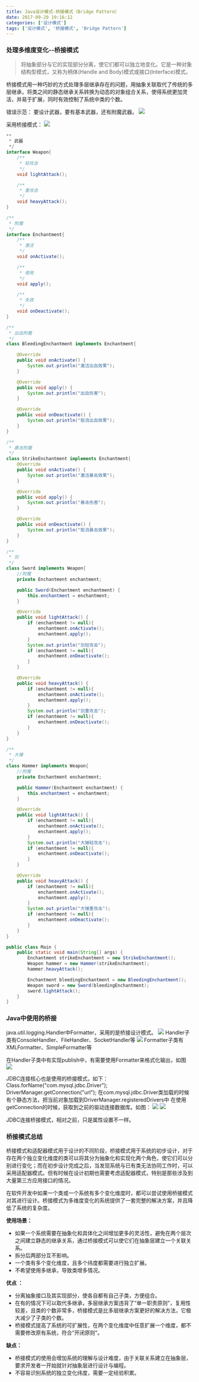 ```yaml
---
title: Java设计模式-桥接模式（Bridge Pattern）
date: 2017-09-20 19:16:12
categories: ['设计模式']
tags: ['设计模式', '桥接模式', 'Bridge Pattern']
---
```


### 处理多维度变化--桥接模式
> 将抽象部分与它的实现部分分离，使它们都可以独立地变化。它是一种对象结构型模式，又称为柄体(Handle and Body)模式或接口(Interface)模式。

桥接模式用一种巧妙的方式处理多层继承存在的问题，用抽象关联取代了传统的多层继承，将类之间的静态继承关系转换为动态的对象组合关系，使得系统更加灵活，并易于扩展，同时有效控制了系统中类的个数。

错误示范：
要设计武器，要有基本武器，还有附魔武器。
![](http://image.whhxz.smallstool.cn/20170920屏幕快照2017-09-20下午7.49.52.png)
<!-- more -->
采用桥接模式：
![](http://image.whhxz.smallstool.cn/20170920屏幕快照2017-09-20下午8.06.56.png)
```Java
**
 * 武器
 */
interface Weapon{
    /**
     * 轻攻击
     */
    void lightAttack();

    /**
     * 重攻击
     */
    void heavyAttack();
}

/**
 * 附魔
 */
interface Enchantment{
    /**
     * 激活
     */
    void onActivate();

    /**
     * 使用
     */
    void apply();

    /**
     * 失效
     */
    void onDeactivate();
}

/**
 * 出血附魔
 */
class BleedingEnchantment implements Enchantment{

    @Override
    public void onActivate() {
        System.out.println("激活出血效果");
    }

    @Override
    public void apply() {
        System.out.println("出血伤害");
    }

    @Override
    public void onDeactivate() {
        System.out.println("取消出血效果");
    }
}

/**
 * 暴击附魔
 */
class StrikeEnchantment implements Enchantment{
    @Override
    public void onActivate() {
        System.out.println("激活暴击效果");
    }

    @Override
    public void apply() {
        System.out.println("暴击伤害");
    }

    @Override
    public void onDeactivate() {
        System.out.println("取消暴击效果");
    }
}

/**
 * 剑
 */
class Sword implements Weapon{
    //附魔
    private Enchantment enchantment;

    public Sword(Enchantment enchantment) {
        this.enchantment = enchantment;
    }

    @Override
    public void lightAttack() {
        if (enchantment != null){
            enchantment.onActivate();
            enchantment.apply();
        }
        System.out.println("剑轻攻击");
        if (enchantment != null){
            enchantment.onDeactivate();
        }
    }

    @Override
    public void heavyAttack() {
        if (enchantment != null){
            enchantment.onActivate();
            enchantment.apply();
        }
        System.out.println("剑重攻击");
        if (enchantment != null){
            enchantment.onDeactivate();
        }
    }
}

/**
 * 大锤
 */
class Hammer implements Weapon{
    //附魔
    private Enchantment enchantment;

    public Hammer(Enchantment enchantment) {
        this.enchantment = enchantment;
    }

    @Override
    public void lightAttack() {
        if (enchantment != null){
            enchantment.onActivate();
            enchantment.apply();
        }
        System.out.println("大锤轻攻击");
        if (enchantment != null){
            enchantment.onDeactivate();
        }
    }

    @Override
    public void heavyAttack() {
        if (enchantment != null){
            enchantment.onActivate();
            enchantment.apply();
        }
        System.out.println("大锤重攻击");
        if (enchantment != null){
            enchantment.onDeactivate();
        }
    }
}

public class Main {
    public static void main(String[] args) {
        Enchantment strikeEnchantment = new StrikeEnchantment();
        Weapon hammer = new Hammer(strikeEnchantment);
        hammer.heavyAttack();

        Enchantment bleedingEnchantment = new BleedingEnchantment();
        Weapon sword = new Sword(bleedingEnchantment);
        sword.lightAttack();
    }
}
```
### Java中使用的桥接
java.util.logging.Handler中Formatter，采用的是桥接设计模式。
![](http://image.whhxz.smallstool.cn/20170920屏幕快照2017-09-20下午8.49.05.png)
Handler子类有ConsoleHandler、FileHandler、SocketHandler等
![](http://image.whhxz.smallstool.cn/20170920屏幕快照2017-09-20下午8.52.39.png)
Formatter子类有XMLFormatter、SimpleFormatter等


在Handler子类中有实现publish中，有需要使用Formatter来格式化输出，如图
![](http://image.whhxz.smallstool.cn/20170920屏幕快照2017-09-20下午8.55.23.png)

JDBC连接核心也是使用的桥接模式，如下：
Class.forName("com.mysql.jdbc.Driver");
DriverManager.getConnection("url");
在com.mysql.jdbc.Driver类加载的时候有个静态方法，把当前对象加载到DriverManager.registeredDrivers中
在使用getConnection的时候，获取到之前的驱动连接数据库。如图：
![](http://image.whhxz.smallstool.cn/20170920屏幕快照2017-09-20下午9.05.37.png)
![](http://image.whhxz.smallstool.cn/20170920屏幕快照2017-09-20下午9.05.47.png)

JDBC连接桥接模式，相对之前，只是属性设置不一样。

### 桥接模式总结
桥接模式和适配器模式用于设计的不同阶段，桥接模式用于系统的初步设计，对于存在两个独立变化维度的类可以将其分为抽象化和实现化两个角色，使它们可以分别进行变化；而在初步设计完成之后，当发现系统与已有类无法协同工作时，可以采用适配器模式。但有时候在设计初期也需要考虑适配器模式，特别是那些涉及到大量第三方应用接口的情况。

在软件开发中如果一个类或一个系统有多个变化维度时，都可以尝试使用桥接模式对其进行设计。桥接模式为多维度变化的系统提供了一套完整的解决方案，并且降低了系统的复杂度。

**使用场景：**
* 如果一个系统需要在抽象化和具体化之间增加更多的灵活性，避免在两个层次之间建立静态的继承关系，通过桥接模式可以使它们在抽象层建立一个关联关系。
* 拆分后两部分互不影响。
* 一个类有多个变化维度，且多个纬度都需要进行独立扩展。
* 不希望使用多继承，导致类增多情况。

**优点 ：**
* 分离抽象接口及其实现部分，使各自都有自己子类，方便组合。
* 在有的情况下可以取代多继承，多层继承方案违背了“单一职责原则”，复用性较差，且类的个数非常多，桥接模式是比多层继承方案更好的解决方法，它极大减少了子类的个数。
* 桥接模式提高了系统的可扩展性，在两个变化维度中任意扩展一个维度，都不需要修改原有系统，符合“开闭原则”。

**缺点：**
* 桥接模式的使用会增加系统的理解与设计难度，由于关联关系建立在抽象层，要求开发者一开始就针对抽象层进行设计与编程。
* 不容易识别系统的独立变化纬度，需要一定经验积累。
